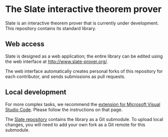 # The Slate interactive theorem prover

Slate is an interactive theorem prover that is currently under development.
This repository contains its standard library.

## Web access

Slate is designed as a web application; the entire library can be edited using the web interface at http://www.slate-prover.org/.

The web interface automatically creates personal forks of this repository for each contributor, and sends submissions as pull requests.

## Local development

For more complex tasks, we recommend the [extension for Microsoft Visual Studio Code](https://marketplace.visualstudio.com/items?itemName=sreichelt.slate). Please follow the instructions on that page.

The [Slate repository](https://github.com/SReichelt/slate) contains the library as a Git submodule. To upload local changes, you will need to add your own fork as a Git remote for this submodule.
